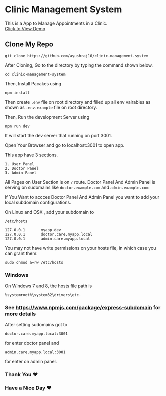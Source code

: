 # Clinic Management System

This is a App to Manage Appointments in a Clinic. <br>
[Click to View Demo](https://care.galaxieon.com)

## Clone My Repo <br>

```
git clone https://github.com/ayushraj10/clinic-management-system
```

After Cloning, Go to the directory by typing the command shown below.

```
cd clinic-management-system
```

Then, Install Pacakes using

```
npm install
```

Then create `.env` file on root directory and filled up all env vairables as shown as `.env.example` file on root directory.

Then, Run the development Server using

```
npm run dev
```

It will start the dev server that running on port 3001. <br>

Open Your Browser and go to localhost:3001 to open app. <br>

This app have 3 sections. <br>

```
1. User Panel
2. Doctor Panel
3. Admin Panel
```

All Pages on User Section is on `/` route. Doctor Panel And Admin Panel is serving on sudomains like `doctor.example.com` and ```admin.example.com```

If You Want to accces Doctor Panel And Admin Panel you want to add your local subdomain configurations.

On Linux and OSX , add your subdomain to 
```
/etc/hosts
````
```
127.0.0.1       myapp.dev
127.0.0.1       doctor.care.myapp.local
127.0.0.1       admin.care.myapp.local
```
You may not have write permissions on your hosts file, in which case you can grant them:
```
sudo chmod a+rw /etc/hosts
```
### Windows

On Windows 7 and 8, the hosts file path is

```
%systemroot%\system32\drivers\etc.
```
### See https://www.npmjs.com/package/express-subdomain for more details

After setting sudomains got to
```
doctor.care.myapp.local:3001
```
for enter doctor panel and

```
admin.care.myapp.local:3001
```
for enter on admin panel.

### Thank You :heart:
### Have a Nice Day :heart:

